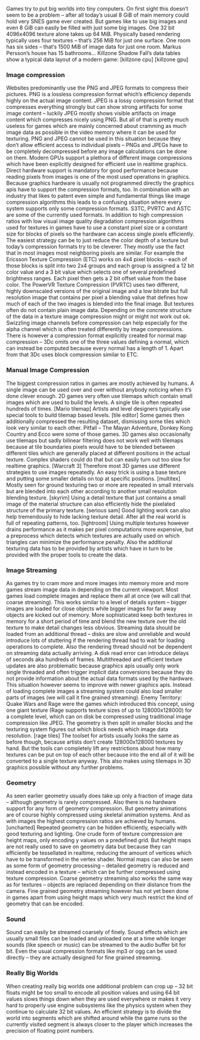 Games try to put big worlds into tiny computers. On first sight this doesn’t seem to be a problem – after all today’s usual 8 GiB of main memory could hold very SNES game ever created. But games like to use big images and even 8 GiB can easily be filled with just some big images. One 32 bit 4096x4096 texture alone takes up 64 MiB. Physically based rendering typically uses four textures – that’s 256 MiB for just one surface. One room has six sides – that‘s 1500 MiB of image data for just one room. Markus Persson’s house has 15 bathrooms…
Killzone Shadow Fall’s data tables show a typical data layout of a modern game:
[killzone cpu]
[killzone gpu]

### Image compression
Websites predominantly use the PNG and JPEG formats to compress their pictures. PNG is a lossless compression format which’s efficiency depends highly on the actual image content. JPEG is a lossy compression format that compresses everything strongly but can show strong artifacts for some image content – luckily JPEG mostly shows visible artifacts on image content which compresses nicely using PNG. But all of that is pretty much useless for games which are mainly concerned about cramming as much image data as possible in the video memory where it can be used for texturing. PNG and JPEG cannot be used in this situation because they don’t allow efficient access to individual pixels – PNGs and JPEGs have to be completely decompressed before any image calculations can be done on them.
Modern GPUs support a plethora of different image compressions which have been explicitly designed for efficient use in realtime graphics. Direct hardware support is mandatory for good performance because reading pixels from images is one of the most used operations in graphics. Because graphics hardware is usually not programmed directly the graphics apis have to support the compression formats, too. In combination with an industry that likes to patent even simple and fundamental things like image compression algorithms this leads to a confusing situation where every system supports only some compression formats. S3TC, PVRTC and ASTC are some of the currently used formats.
In addition to high compression ratios with low visual image quality degradation compression algorithms used for textures in games have to use a constant pixel size or a constant size for blocks of pixels so the hardware can access single pixels efficiently. The easiest strategy can be to just reduce the color depth of a texture but today’s compression formats try to be cleverer. They mostly use the fact that in most images most neighboring pixels are similar.
For example the Ericsson Texture Compression (ETC) works on 4x4 pixel blocks – each of those blocks is split into two 2x4 groups and each group is assigned a 12 bit color value and a 3 bit value which selects one of several predefined brightness ranges. Each pixel then gets a 2 bit offset value from the base color.
The PowerVR Texture Compression (PVRTC) uses two different, highly downscaled versions of the original image and a low bitrate but full resolution image that contains per pixel a blending value that defines how much of each of the two images is blended into the final image.
But textures often do not contain plain image data. Depending on the concrete structure of the data in a texture image compression might or might not work out ok. Swizzling image channels before compression can help especially for the alpha channel which is often treated differently by image compressions. There is however a compression format explicitly created for normal map compression – 3Dc omits one of the three values defining a normal, which can instead be computed because every normal has a length of 1. Apart from that 3Dc uses block compression similar to ETC.

### Manual Image Compression
The biggest compression ratios in games are mostly achieved by humans. A single image can be used over and over without anybody noticing when it’s done clever enough. 2D games very often use tilemaps which contain small images which are used to build the levels. A single tile is often repeated hundreds of times.
[Mario tilemap]
Artists and level designers typically use special tools to build tilemap based levels.
[tile editor]
Some games then additionally compressed the resulting dataset, dismissing some tiles which look very similar to each other. Pitfall – The Mayan Adventure, Donkey Kong Country and Ecco were some of those games. 3D games also occasionally use tilemaps but sadly bilinear filtering does not work well with tilemaps because at tile boundaries pixels would have to be blended between different tiles which are generally placed at different positions in the actual texture. Complex shaders could do that but can easily turn out too slow for realtime graphics.
[Warcraft 3]
Therefore most 3D games use different strategies to use images repeatedly. An easy trick is using a base texture and putting some smaller details on top at specific positions.
[multitex]
Mostly seen for ground texturing two or more are repeated in small intervals but are blended into each other according to another small resolution blending texture.
[skyrim]
Using a detail texture that just contains a small image of the material structure can also efficiently hide the pixelated structure of the primary texture.
[serious sam]
Good lighting work can also help tremendously to hide lacking texture detail. After all the real world is full of repeating patterns, too.
[lightroom]
Using multiple textures however drains performance as it makes per pixel computations more expensive, but a preprocess which detects which textures are actually used on which triangles can minimize the performance penalty. Also the additional texturing data has to be provided by artists which have in turn to be provided with the proper tools to create the data.

### Image Streaming
As games try to cram more and more images into memory more and more games stream image data in depending on the current viewport. Most games load complete images and replace them all at once (we will call that coarse streaming). This works similar to a level of details system – bigger images are loaded for close objects while bigger images for far away objects are kicked out of memory. More sophisticated keep both textures in memory for a short period of time and blend the new texture over the old texture to make detail changes less obvious.
Streaming data should be loaded from an additional thread – disks are slow and unreliable and would introduce lots of stuttering if the rendering thread had to wait for loading operations to complete. Also the rendering thread should not be dependent on streaming data actually arriving. A disk read error can introduce delays of seconds aka hundreds of frames. Multithreaded and efficient texture updates are also problematic because graphics apis usually only work single threaded and often trigger implicit data conversions because they do not provide information about the actual data formats used by the hardware. This situation however seems to improve with newer graphics apis.
Instead of loading complete images a streaming system could also load smaller parts of images (we will call it fine grained streaming). Enemy Territory: Quake Wars and Rage were the games which introduced this concept, using one giant texture (Rage supports texture sizes of up to 128000x128000) for a complete level, which can on disk be compressed using traditional image compression like JPEG. The geometry is then split in smaller blocks and the texturing system figures out which block needs which image data resolution.
[rage tiles]
The toolset for artists usually looks the same as before though, because artists don’t create 128000x128000 textures by hand. But the tools can completely lift any restrictions about how many textures can be put on top of each other because into the end all of it will be converted to a single texture anyway. This also makes using tilemaps in 3D graphics possible without any further problems.

### Geometry
As seen earlier geometry usually does take up only a fraction of image data – although geometry is rarely compressed. Also there is no hardware support for any form of geometry compression. But geometry animations are of course highly compressed using skeletal animation systems. And as with images the highest compression ratios are achieved by humans.
[uncharted]
Repeated geometry can be hidden efficiently, especially with good texturing and lighting. One crude form of texture compression are height maps, only encoding y values on a predefined grid. But height maps are not really used to save on geometry data but because they can efficiently be tessellated in realtime, reducing the amount of vertices which have to be transformed in the vertex shader.
Normal maps can also be seen as some form of geometry processing – detailed geometry is reduced and instead encoded in a texture – which can be further compressed using texture compression.
Coarse geometry streaming also works the same way as for textures – objects are replaced depending on their distance from the camera. Fine grained geometry streaming however has not yet been done in games apart from using height maps which very much restrict the kind of geometry that can be encoded.

### Sound
Sound can easily be streamed coarsely of finely. Sound effects which are usually small files can be loaded and unloaded one at a time while longer sounds (like speech or music) can be streamed to the audio buffer bit for bit. Even the usual compression formats like mp3 or ogg can be used directly – they are actually designed for fine grained streaming.

### Really Big Worlds
When creating really big worlds one additional problem can crop up – 32 bit floats might be too small to encode all position values and using 64 bit values slows things down when they are used everywhere or makes it very hard to properly use engine subsystems like the physics system when they continue to calculate 32 bit values. An efficient strategy is to divide the world into segments which are shifted around while the game runs so the currently visited segment is always closer to the player which increases the precision of floating point numbers.
